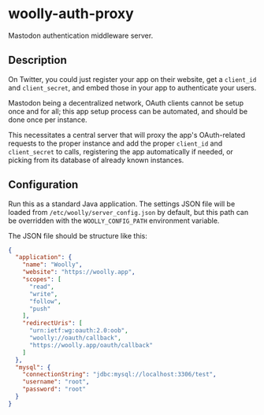 # woolly-auth-proxy

Mastodon authentication middleware server.

## Description

On Twitter, you could just register your app on their website, get a `client_id` and `client_secret`, and embed those in
your app to authenticate your users.

Mastodon being a decentralized network, OAuth clients cannot be setup once and for all; this app setup process can be
automated, and should be done once per instance.

This necessitates a central server that will proxy the app's OAuth-related requests to the proper instance and add the
proper `client_id` and `client_secret` to calls, registering the app automatically if needed, or picking from its
database of already known instances.

## Configuration

Run this as a standard Java application. The settings JSON file will be loaded from `/etc/woolly/server_config.json` by
default, but this path can be overridden with the `WOOLLY_CONFIG_PATH` environment variable.

The JSON file should be structure like this:

```json
{
  "application": {
    "name": "Woolly",
    "website": "https://woolly.app",
    "scopes": [
      "read",
      "write",
      "follow",
      "push"
    ],
    "redirectUris": [
      "urn:ietf:wg:oauth:2.0:oob",
      "woolly://oauth/callback",
      "https://woolly.app/oauth/callback"
    ]
  },
  "mysql": {
    "connectionString": "jdbc:mysql://localhost:3306/test",
    "username": "root",
    "password": "root"
  }
}
```
